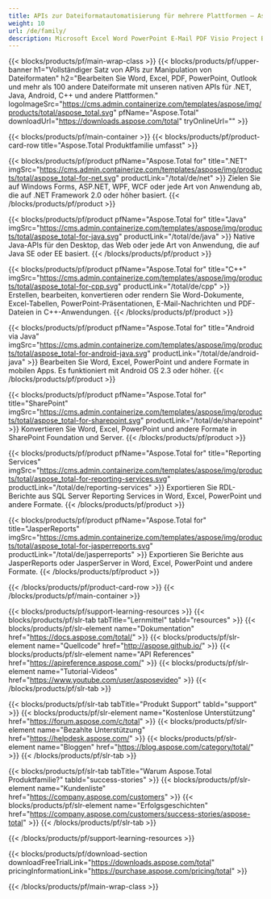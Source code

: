 ```yaml
---
title: APIs zur Dateiformatautomatisierung für mehrere Plattformen – Aspose 
weight: 10
url: /de/family/
description: Microsoft Excel Word PowerPoint E-Mail PDF Visio Project Barcode OCR Imaging OneNote 3D- und CAD-Manipulations-APIs für .NET, Java, Android, C++. Komponenten für SharePoint, Erweiterungen für Reporting Services und Exporter für JasperReports.
---
```


{{< blocks/products/pf/main-wrap-class >}}
{{< blocks/products/pf/upper-banner h1="Vollständiger Satz von APIs zur Manipulation von Dateiformaten" h2="Bearbeiten Sie Word, Excel, PDF, PowerPoint, Outlook und mehr als 100 andere Dateiformate mit unseren nativen APIs für .NET, Java, Android, C++ und andere Plattformen." logoImageSrc="https://cms.admin.containerize.com/templates/aspose/img/products/total/aspose_total.svg" pfName="Aspose.Total" downloadUrl="https://downloads.aspose.com/total" tryOnlineUrl="" >}}

{{< blocks/products/pf/main-container >}}
{{< blocks/products/pf/product-card-row title="Aspose.Total Produktfamilie umfasst" >}}

{{< blocks/products/pf/product pfName="Aspose.Total for" title=".NET" imgSrc="https://cms.admin.containerize.com/templates/aspose/img/products/total/aspose_total-for-net.svg" productLink="/total/de/net" >}}
Zielen Sie auf Windows Forms, ASP.NET, WPF, WCF oder jede Art von Anwendung ab, die auf .NET Framework 2.0 oder höher basiert.
{{< /blocks/products/pf/product >}}

{{< blocks/products/pf/product pfName="Aspose.Total for" title="Java" imgSrc="https://cms.admin.containerize.com/templates/aspose/img/products/total/aspose_total-for-java.svg" productLink="/total/de/java" >}}
Native Java-APIs für den Desktop, das Web oder jede Art von Anwendung, die auf Java SE oder EE basiert.
{{< /blocks/products/pf/product >}}

{{< blocks/products/pf/product pfName="Aspose.Total for" title="C++" imgSrc="https://cms.admin.containerize.com/templates/aspose/img/products/total/aspose_total-for-cpp.svg" productLink="/total/de/cpp" >}}
Erstellen, bearbeiten, konvertieren oder rendern Sie Word-Dokumente, Excel-Tabellen, PowerPoint-Präsentationen, E-Mail-Nachrichten und PDF-Dateien in C++-Anwendungen.
{{< /blocks/products/pf/product >}}

{{< blocks/products/pf/product pfName="Aspose.Total for" title="Android via Java" imgSrc="https://cms.admin.containerize.com/templates/aspose/img/products/total/aspose_total-for-android-java.svg" productLink="/total/de/android-java" >}}
Bearbeiten Sie Word, Excel, PowerPoint und andere Formate in mobilen Apps. Es funktioniert mit Android OS 2.3 oder höher.
{{< /blocks/products/pf/product >}}

{{< blocks/products/pf/product pfName="Aspose.Total for" title="SharePoint" imgSrc="https://cms.admin.containerize.com/templates/aspose/img/products/total/aspose_total-for-sharepoint.svg" productLink="/total/de/sharepoint" >}}
Konvertieren Sie Word, Excel, PowerPoint und andere Formate in SharePoint Foundation und Server.
{{< /blocks/products/pf/product >}}

{{< blocks/products/pf/product pfName="Aspose.Total for" title="Reporting Services" imgSrc="https://cms.admin.containerize.com/templates/aspose/img/products/total/aspose_total-for-reporting-services.svg" productLink="/total/de/reporting-services" >}}
Exportieren Sie RDL-Berichte aus SQL Server Reporting Services in Word, Excel, PowerPoint und andere Formate.
{{< /blocks/products/pf/product >}}

{{< blocks/products/pf/product pfName="Aspose.Total for" title="JasperReports" imgSrc="https://cms.admin.containerize.com/templates/aspose/img/products/total/aspose_total-for-jasperreports.svg" productLink="/total/de/jasperreports" >}}
Exportieren Sie Berichte aus JasperReports oder JasperServer in Word, Excel, PowerPoint und andere Formate.
{{< /blocks/products/pf/product >}}

{{< /blocks/products/pf/product-card-row >}}
{{< /blocks/products/pf/main-container >}}

{{< blocks/products/pf/support-learning-resources >}}
{{< blocks/products/pf/slr-tab tabTitle="Lernmittel" tabId="resources" >}}
{{< blocks/products/pf/slr-element name="Dokumentation" href="https://docs.aspose.com/total/" >}}
{{< blocks/products/pf/slr-element name="Quellcode" href="http://aspose.github.io/" >}}
{{< blocks/products/pf/slr-element name="API References" href="https://apireference.aspose.com/" >}}
{{< blocks/products/pf/slr-element name="Tutorial-Videos" href="https://www.youtube.com/user/asposevideo" >}}
{{< /blocks/products/pf/slr-tab >}}

{{< blocks/products/pf/slr-tab tabTitle="Produkt Support" tabId="support" >}}
{{< blocks/products/pf/slr-element name="Kostenlose Unterstützung" href="https://forum.aspose.com/c/total" >}}
{{< blocks/products/pf/slr-element name="Bezahlte Unterstützung" href="https://helpdesk.aspose.com/" >}}
{{< blocks/products/pf/slr-element name="Bloggen" href="https://blog.aspose.com/category/total/" >}}
{{< /blocks/products/pf/slr-tab >}}

{{< blocks/products/pf/slr-tab tabTitle="Warum Aspose.Total Produktfamilie?" tabId="success-stories" >}}
{{< blocks/products/pf/slr-element name="Kundenliste" href="https://company.aspose.com/customers" >}}
{{< blocks/products/pf/slr-element name="Erfolgsgeschichten" href="https://company.aspose.com/customers/success-stories/aspose-total" >}}
{{< /blocks/products/pf/slr-tab >}}

{{< /blocks/products/pf/support-learning-resources >}}

{{< blocks/products/pf/download-section downloadFreeTrialLink="https://downloads.aspose.com/total" pricingInformationLink="https://purchase.aspose.com/pricing/total" >}}

{{< /blocks/products/pf/main-wrap-class >}}